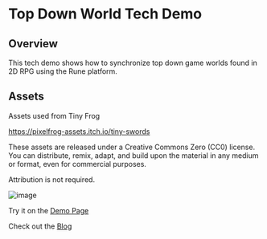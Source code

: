# Top Down World Tech Demo

## Overview

This tech demo shows how to synchronize top down game worlds found in 2D RPG using the Rune platform.

## Assets

Assets used from Tiny Frog

https://pixelfrog-assets.itch.io/tiny-swords

These assets are released under a Creative Commons Zero (CC0) license. You can distribute, remix, adapt, and build upon the material in any medium or format, even for commercial purposes.

Attribution is not required.

![image](https://github.com/user-attachments/assets/0bb2fae8-c9bc-48c1-a466-9d9a4a7d90a3)

Try it on the [Demo Page]([https://developers.rune.ai/tech-demos/threejs/](https://developers.rune.ai/tech-demos/top-down-synchronization/))

Check out the [Blog](https://developers.rune.ai/blog/top-down-synchronization/)

